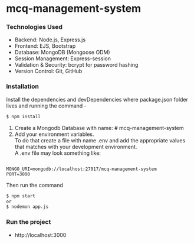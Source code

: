 # mcq-management-system

### Technologies Used
- Backend: Node.js, Express.js
- Frontend: EJS, Bootstrap
- Database: MongoDB (Mongoose ODM)
- Session Management: Express-session
- Validation & Security: bcrypt for password hashing
- Version Control: Git, GitHub


### Installation
Install the dependencies and devDependencies  where package.json folder lives and running the command -
```sh
$ npm install
```
<ol>
  <li>Create a Mongodb Database with name: # mcq-management-system</li>
<li> Add your environment variables.<br>
To do that create a file with name .env and add the appropriate values that matches with your development environment.<br>
A .env file may look something like:</li>
</ol>
<pre><code>
MONGO_URI=mongodb://localhost:27017/mcq-management-system
PORT=3000
</code></pre>

Then run the command
```sh
$ npm start
or
$ nodemon app.js
```

### Run the project
 - http://localhost:3000
